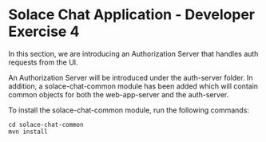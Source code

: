 # Solace Chat Application - Developer Exercise 4

In this section, we are introducing an Authorization Server that handles auth requests from the UI.

An Authorization Server will be introduced under the auth-server folder. In addition, a solace-chat-common module has been added which will contain common objects for both the web-app-server and the auth-server.

To install the solace-chat-common module, run the following commands:

```
cd solace-chat-common
mvn install
```